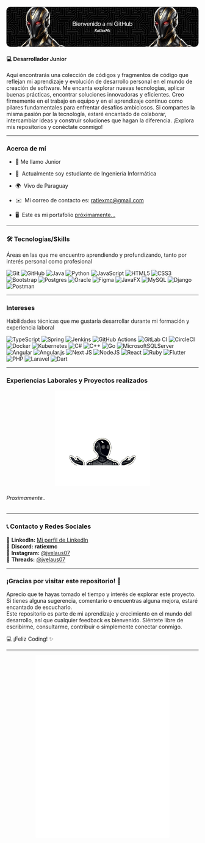 ![Header](./PortadaGit.png)
#### 💻 **Desarrollador Junior**
Aquí encontrarás una colección de códigos y fragmentos de código que reflejan mi aprendizaje y evolución de desarrollo personal en el mundo de creación de software. Me encanta explorar nuevas tecnologías, aplicar buenas prácticas, encontrar soluciones innovadoras y eficientes.
Creo firmemente en el trabajo en equipo y en el aprendizaje continuo como pilares fundamentales para enfrentar desafíos ambiciosos.
Si compartes la misma pasión por la tecnología, estaré encantado de colaborar, intercambiar ideas y construir soluciones que hagan la diferencia. 
¡Explora mis repositorios y conéctate conmigo!
***
### Acerca de mí
* 👾  Me llamo Junior
* 🧠  Actualmente soy estudiante de Ingeniería Informática 

* 🌍  Vivo de Paraguay

* ✉️  Mi correo de contacto es: [ratiexmc@gmail.com](https://mail.google.com/mail/u/0/?pli=1#inbox?compose=CllgCJTMXPWxxRwQmmCPJtbFPBqDqHQjlPgqLWNtnWBRKLcrPznVNLvzVWbTjKxlwfTFsfTqbzL)

* 🖥️  Este es mi portafolio [próximamente...]( https://google.com)
***
### 🛠 Tecnologías/Skills
Áreas en las que me encuentro aprendiendo y profundizando, tanto por interés personal como profesional

![Git](https://img.shields.io/badge/git-%23F05033.svg?style=for-the-badge&logo=git&logoColor=white)
![GitHub](https://img.shields.io/badge/github-%23121011.svg?style=for-the-badge&logo=github&logoColor=white)
![Java](https://img.shields.io/badge/java-%23ED8B00.svg?style=for-the-badge&logo=openjdk&logoColor=white)
![Python](https://img.shields.io/badge/python-3670A0?style=for-the-badge&logo=python&logoColor=ffdd54) ![JavaScript](https://img.shields.io/badge/javascript-%23323330.svg?style=for-the-badge&logo=javascript&logoColor=%23F7DF1E) ![HTML5](https://img.shields.io/badge/html5-%23E34F26.svg?style=for-the-badge&logo=html5&logoColor=white) 
![CSS3](https://img.shields.io/badge/css3-%231572B6.svg?style=for-the-badge&logo=css3&logoColor=white)  ![Bootstrap](https://img.shields.io/badge/bootstrap-%238511FA.svg?style=for-the-badge&logo=bootstrap&logoColor=white)  ![Postgres](https://img.shields.io/badge/postgres-%23316192.svg?style=for-the-badge&logo=postgresql&logoColor=white) ![Oracle](https://img.shields.io/badge/Oracle-F80000?style=for-the-badge&logo=oracle&logoColor=white) ![Figma](https://img.shields.io/badge/figma-%23F24E1E.svg?style=for-the-badge&logo=figma&logoColor=white)  ![JavaFX](https://img.shields.io/badge/javafx-%23FF0000.svg?style=for-the-badge&logo=javafx&logoColor=white)  ![MySQL](https://img.shields.io/badge/mysql-4479A1.svg?style=for-the-badge&logo=mysql&logoColor=white) ![Django](https://img.shields.io/badge/django-%23092E20.svg?style=for-the-badge&logo=django&logoColor=white)
![Postman](https://img.shields.io/badge/Postman-FF6C37?style=for-the-badge&logo=postman&logoColor=white)
***
### Intereses 
Habilidades técnicas que me gustaría desarrollar durante mi formación y experiencia laboral

 ![TypeScript](https://img.shields.io/badge/typescript-%23007ACC.svg?style=for-the-badge&logo=typescript&logoColor=white) ![Spring](https://img.shields.io/badge/spring-%236DB33F.svg?style=for-the-badge&logo=spring&logoColor=white)  ![Jenkins](https://img.shields.io/badge/jenkins-%232C5263.svg?style=for-the-badge&logo=jenkins&logoColor=white) ![GitHub Actions](https://img.shields.io/badge/github%20actions-%232671E5.svg?style=for-the-badge&logo=githubactions&logoColor=white)  ![GitLab CI](https://img.shields.io/badge/gitlab%20ci-%23181717.svg?style=for-the-badge&logo=gitlab&logoColor=white) ![CircleCI](https://img.shields.io/badge/circle%20ci-%23161616.svg?style=for-the-badge&logo=circleci&logoColor=white) ![Docker](https://img.shields.io/badge/docker-%230db7ed.svg?style=for-the-badge&logo=docker&logoColor=white) ![Kubernetes](https://img.shields.io/badge/kubernetes-%23326ce5.svg?style=for-the-badge&logo=kubernetes&logoColor=white)   ![C#](https://img.shields.io/badge/c%23-%23239120.svg?style=for-the-badge&logo=csharp&logoColor=white)
![C++](https://img.shields.io/badge/c++-%2300599C.svg?style=for-the-badge&logo=c%2B%2B&logoColor=white) ![Go](https://img.shields.io/badge/go-%2300ADD8.svg?style=for-the-badge&logo=go&logoColor=white) ![MicrosoftSQLServer](https://img.shields.io/badge/Microsoft%20SQL%20Server-CC2927?style=for-the-badge&logo=microsoft%20sql%20server&logoColor=white)
 ![Angular](https://img.shields.io/badge/angular-%23DD0031.svg?style=for-the-badge&logo=angular&logoColor=white)
![Angular.js](https://img.shields.io/badge/angular.js-%23E23237.svg?style=for-the-badge&logo=angularjs&logoColor=white) ![Next JS](https://img.shields.io/badge/Next-black?style=for-the-badge&logo=next.js&logoColor=white)
![NodeJS](https://img.shields.io/badge/node.js-6DA55F?style=for-the-badge&logo=node.js&logoColor=white)
![React](https://img.shields.io/badge/react-%2320232a.svg?style=for-the-badge&logo=react&logoColor=%2361DAFB) ![Ruby](https://img.shields.io/badge/ruby-%23CC342D.svg?style=for-the-badge&logo=ruby&logoColor=white) ![Flutter](https://img.shields.io/badge/Flutter-%2302569B.svg?style=for-the-badge&logo=Flutter&logoColor=white)  ![PHP](https://img.shields.io/badge/php-%23777BB4.svg?style=for-the-badge&logo=php&logoColor=white) ![Laravel](https://img.shields.io/badge/laravel-%23FF2D20.svg?style=for-the-badge&logo=laravel&logoColor=white) ![Dart](https://img.shields.io/badge/dart-%230175C2.svg?style=for-the-badge&logo=dart&logoColor=white)


 ***
### Experiencias Laborales y Proyectos realizados
<p align="center">
  <img src="./robot.gif" alt="Descripción del GIF" width="250">
</p>


###### Proximamente..
***
### 📞 Contacto y Redes Sociales  
 
🔗 **LinkedIn:** [Mi perfil de LinkedIn](https://www.linkedin.com/in/junior-vela%C3%BAstegui-6054b0350/)    
💬 **Discord: ratiexmc**   
📸 **Instagram:** [@jvelaus07](https://www.instagram.com/jvelaus07/)  
🧵 **Threads:** [@jvelaus07](https://www.threads.net/@jvelaus07)  
***
### ¡Gracias por visitar este repositorio! 🚀  
Aprecio que te hayas tomado el tiempo y interés de explorar este proyecto. 
Si tienes alguna sugerencia, comentario o encuentras alguna mejora, estaré encantado de escucharlo.  
Este repositorio es parte de mi aprendizaje y crecimiento en el mundo del desarrollo, así que cualquier feedback es bienvenido. Siéntete libre de escribirme, consultarme, contribuir o simplemente conectar conmigo. 

💻 ¡Feliz Coding! ✨
***
<p align="center">
  <img src="./robot2.gif" alt="Descripción del GIF" width="350">
</p>
